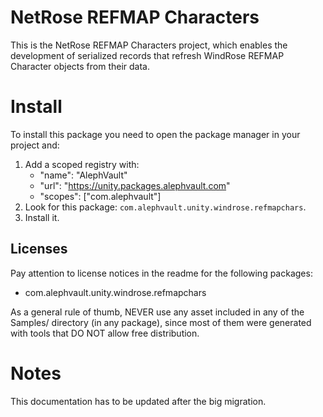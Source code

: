 # NetRose REFMAP Characters
This is the NetRose REFMAP Characters project, which enables the development of serialized records that refresh WindRose REFMAP Character objects from their data.

# Install
To install this package you need to open the package manager in your project and:

  1. Add a scoped registry with:
     - "name": "AlephVault"
     - "url": "https://unity.packages.alephvault.com"
     - "scopes": ["com.alephvault"]
  2. Look for this package: `com.alephvault.unity.windrose.refmapchars`.
  3. Install it.

Licenses
--------

Pay attention to license notices in the readme for the following packages:

 - com.alephvault.unity.windrose.refmapchars

As a general rule of thumb, NEVER use any asset included in any of the Samples/ directory (in any package), since most of them were generated with tools that DO NOT allow free distribution.

# Notes
This documentation has to be updated after the big migration.
